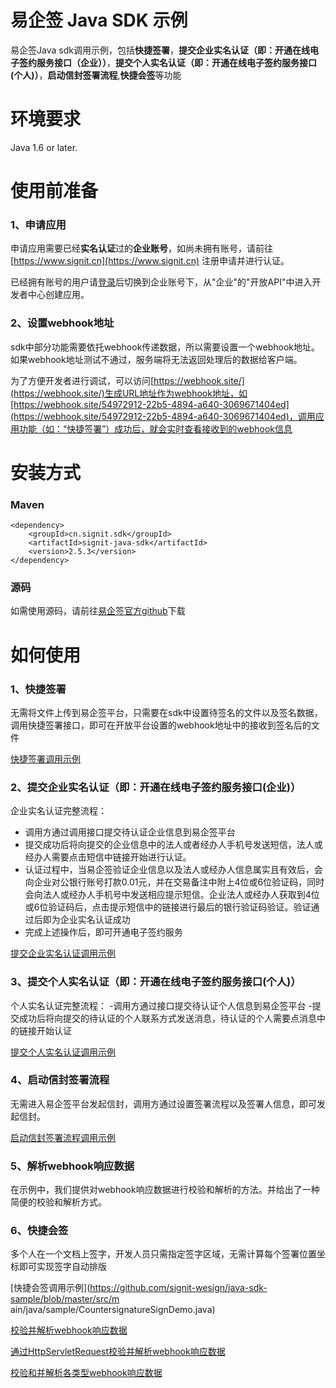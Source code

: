 
# 易企签 Java SDK 示例

易企签Java sdk调用示例，包括**快捷签署**，**提交企业实名认证（即：开通在线电子签约服务接口（企业））**，**提交个人实名认证（即：开通在线电子签约服务接口(个人)）**，**启动信封签署流程**,**快捷会签**等功能

# 环境要求
Java 1.6 or later.

# 使用前准备
### 1、申请应用
申请应用需要已经**实名认证**过的**企业账号**，如尚未拥有账号，请前往[https://www.signit.cn](https://www.signit.cn) 注册申请并进行认证。

已经拥有账号的用户请[登录](https://app.signit.cn/login)后切换到企业账号下，从"企业"的"开放API"中进入开发者中心创建应用。

### 2、设置webhook地址
sdk中部分功能需要依托webhook传递数据，所以需要设置一个webhook地址。如果webhook地址测试不通过，服务端将无法返回处理后的数据给客户端。

为了方便开发者进行调试，可以访问[https://webhook.site/](https://webhook.site/)生成URL地址作为webhook地址，如[https://webhook.site/54972912-22b5-4894-a640-3069671404ed](https://webhook.site/54972912-22b5-4894-a640-3069671404ed)，调用应用功能（如：“快捷签署”）成功后，就会实时查看接收到的webhook信息

# 安装方式


### Maven

    <dependency>
		<groupId>cn.signit.sdk</groupId>
		<artifactId>signit-java-sdk</artifactId>
		<version>2.5.3</version>
	</dependency>

### 源码
如需使用源码，请前往[易企签官方github](https://github.com/signit-wesign/java-sdk)下载



# 如何使用
### 1、快捷签署

无需将文件上传到易企签平台，只需要在sdk中设置待签名的文件以及签名数据，调用快捷签署接口，即可在开放平台设置的webhook地址中的接收到签名后的文件

[快捷签署调用示例](https://github.com/signit-wesign/java-sdk-sample/blob/master/src/main/java/sample/QuickSignatureDemo.java)

### 2、提交企业实名认证（即：开通在线电子签约服务接口(企业)）
企业实名认证完整流程：
- 调用方通过调用接口提交待认证企业信息到易企签平台
- 提交成功后将向提交的企业信息中的法人或者经办人手机号发送短信，法人或经办人需要点击短信中链接开始进行认证。
- 认证过程中，当易企签验证企业信息以及法人或经办人信息属实且有效后，会向企业对公银行账号打款0.01元，并在交易备注中附上4位或6位验证码，同时会向法人或经办人手机号中发送相应提示短信。企业法人或经办人获取到4位或6位验证码后，点击提示短信中的链接进行最后的银行验证码验证。验证通过后即为企业实名认证成功
- 完成上述操作后，即可开通电子签约服务

[提交企业实名认证调用示例](https://github.com/signit-wesign/java-sdk-sample/blob/master/src/main/java/sample/EnterpriseVerifyDemo.java)

### 3、提交个人实名认证（即：开通在线电子签约服务接口(个人)）
个人实名认证完整流程：
-调用方通过接口提交待认证个人信息到易企签平台
-提交成功后将向提交的待认证的个人联系方式发送消息，待认证的个人需要点消息中的链接开始认证

[提交个人实名认证调用示例](https://github.com/signit-wesign/java-sdk-sample/blob/master/src/main/java/sample/PersonVerifyDemo.java)


### 4、启动信封签署流程
无需进入易企签平台发起信封，调用方通过设置签署流程以及签署人信息，即可发起信封。

[启动信封签署流程调用示例](https://github.com/signit-wesign/java-sdk-sample/blob/master/src/main/java/sample/StartEnvelopeDemo.java)

### 5、解析webhook响应数据
在示例中，我们提供对webhook响应数据进行校验和解析的方法。并给出了一种简便的校验和解析方式。

### 6、快捷会签
多个人在一个文档上签字，开发人员只需指定签字区域，无需计算每个签署位置坐标即可实现签字自动排版



[快捷会签调用示例](https://github.com/signit-wesign/java-sdk-sample/blob/master/src/m                                                                                                                                                                            ain/java/sample/CountersignatureSignDemo.java)

[校验并解析webhook响应数据](https://github.com/signit-wesign/java-sdk-sample/blob/master/src/main/java/sample/WebhookResponseParseDemo.java)

[通过HttpServletRequest校验并解析webhook响应数据](https://github.com/signit-wesign/java-sdk-sample/blob/master/src/main/java/sample/WebhookResponseParseByRequestDemo.java)

[校验和并解析各类型webhook响应数据](https://github.com/signit-wesign/java-sdk-sample/blob/master/src/main/java/webhook/response)
